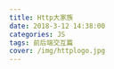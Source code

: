 ```yaml
---
title: Http大家族
date: 2018-3-12 14:38:00
categories: JS
tags: 前后端交互篇
cover: /img/httplogo.jpg
---
```




